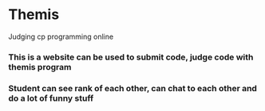 # Themis
Judging cp programming online

### This is a website can be used to submit code, judge code with themis program
### Student can see rank of each other, can chat to each other and do a lot of funny stuff
